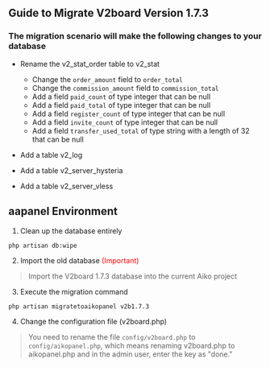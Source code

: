 ## Guide to Migrate V2board Version 1.7.3

### The migration scenario will make the following changes to your database
- Rename the v2_stat_order table to v2_stat
    - Change the `order_amount` field to `order_total`
    - Change the `commission_amount` field to `commission_total`
    - Add a field `paid_count` of type integer that can be null
    - Add a field `paid_total` of type integer that can be null
    - Add a field `register_count` of type integer that can be null
    - Add a field `invite_count` of type integer that can be null
    - Add a field `transfer_used_total` of type string with a length of 32 that can be null

- Add a table v2_log
- Add a table v2_server_hysteria
- Add a table v2_server_vless

## aapanel Environment
1. Clean up the database entirely
```
php artisan db:wipe
```
2. Import the old database <span style="color:red">(Important)</span>
> Import the V2board 1.7.3 database into the current Aiko project

3. Execute the migration command
```
php artisan migratetoaikopanel v2b1.7.3
```

4. Change the configuration file (v2board.php)
> You need to rename the file `config/v2board.php` to `config/aikopanel.php`, which means renaming v2board.php to aikopanel.php and in the admin user, enter the key as "done."